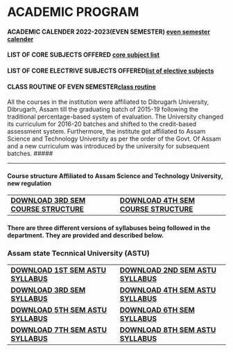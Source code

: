 # **ACADEMIC PROGRAM**


####      **ACADEMIC CALENDER 2022-2023(EVEN SEMESTER)**    [even semester calender]({backend_url}/department/academic_program/cse_even_semester_2023.pdf)
####       **LIST OF CORE SUBJECTS OFFERED**  [core subject list]({backend_url}/department/academic_program/cse_core_subject_list.pdf)
####        **LIST OF CORE ELECTRIVE SUBJECTS OFFERED**[list of elective subjects]({backend_url}/department/academic_program/cse_elective_subject_list.pdf)
####     **CLASS ROUTINE OF EVEN SEMESTER**[class routine]({backend_url}/department/academic_program/cse_classroutine.pdf)



All the courses in the institution were affiliated to Dibrugarh University, Dibrugarh, Assam till the graduating batch of 2015-19
following the traditional percentage-based system of evaluation. The University changed its curriculum for 2016-20 batches
and shifted to the credit-based assessment system. Furthermore, the institute got affiliated to Assam Science and Technology
University as per the order of the Govt. Of Assam and a new curriculum was introduced by the university for subsequent
batches. #####


---

#### **Course structure Affiliated to Assam Science and Technology University, new regulation**  ####


|           |           |
| -------- | -------- |
| [**DOWNLOAD 3RD SEM COURSE STRUCTURE**]({backend_url}/department/academic_program/cse_course_structure_3rd.pdf) | [**DOWNLOAD 4TH SEM COURSE STRUCTURE**]({backend_url}/department/academic_program/cse_course_structure_4th.pdf) |  [**DOWNLOAD 5TH SEM ASTU COURSE STRUCTURE**]({backend_url}/department/academic_program/cse_course_structure_5th.pdf) |[**DOWNLOAD 6TH SEM ASTU COURSE STRUCTURE**]({course_structure_6th.pdf})|[**DOWNLOAD 7TH SEM ASTU COURSE STRUCTURE**]({backend_url}/department/academic_program/cse_course_structure_7th.pdf)|[**DOWNLOAD 8TH SEM ASTU COURSE STRUCTURE**]({backend_url}/department/academic_program/cse_course_structure_8th.pdf)|

#### **There are three different versions of syllabuses being followed in the department. They are provided and described below.** ####

### **Assam state Tecnnical University (ASTU)** ###


|           |           |
| -------- | -------- |
[**DOWNLOAD 1ST SEM ASTU SYLLABUS**]({backend_url}/department/academic_program/cse_syllabus_1st_sem.pdf)|[**DOWNLOAD 2ND SEM ASTU SYLLABUS**]({backend_url}/department/academic_program/cse_syllabus_2nd_sem.pdf)  |
[**DOWNLOAD 3RD SEM SYLLABUS**]({backend_url}/department/academic_program/cse_3rd_sem_syllabus.pdf)|[**DOWNLOAD 4TH SEM ASTU SYLLABUS**]({backend_url}/department/academic_program/cse_4th_sem_syllabus.pdf)|
[**DOWNLOAD 5TH SEM ASTU SYLLABUS**]({backend_url}/department/academic_program/cse_5th_sem_syllabus.pdf)|[**DOWNLOAD 6TH SEM SYLLABUS**]({backend_url}/department/academic_program/cse_6th_sem_syllabus.pdf)|
[**DOWNLOAD 7TH SEM ASTU SYLLABUS**]({backend_url}/department/academic_program/cse_7th_sem_syllabus.pdf)|[**DOWNLOAD 8TH SEM ASTU SYLLABUS**]({8th_sem_syllabus.pdf})|

        

